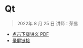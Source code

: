 # Qt

> 2022年 8 月 25 日 讲师：荣易

* [点击下载讲义 PDF](qt.pdf)
* [录屏链接](https://meeting.tencent.com/v2/cloud-record/share?id=6c6f50d2-5c25-4fa7-8f0b-d65eb5ca8e07&from=3)